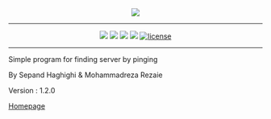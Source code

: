 <div align="center">
<img src="http://www.shaghighi.ir/pyIP/Files/logo.png"/>
<hr/>
<a href="https://codeclimate.com/github/sepandhaghighi/pyIP"><img src="https://codeclimate.com/github/sepandhaghighi/pyIP/badges/gpa.svg" /></a>
<h href="https://scrutinizer-ci.com/g/sepandhaghighi/pyIP/?branch=master"><img src="https://scrutinizer-ci.com/g/sepandhaghighi/pyIP/badges/quality-score.png?b=master"/></a>
<h href="https://scrutinizer-ci.com/g/sepandhaghighi/pyIP/?branch=master"><img src="https://scrutinizer-ci.com/g/sepandhaghighi/pyIP/badges/build.png?b=master"/></a>
<a href="https://www.codacy.com/app/sepand-haghighi/pyIP?utm_source=github.com&amp;utm_medium=referral&amp;utm_content=sepandhaghighi/pyIP&amp;utm_campaign=Badge_Grade"><img src="https://api.codacy.com/project/badge/Grade/bdfae53deb294974b2cd855264c3377a"/></a>
 <a href="https://github.com/sepandhaghighi/pyIP/blob/master/LICENSE" target="_blank"><img src="https://img.shields.io/github/license/mashape/apistatus.svg" alt="license"></a>
<hr/>
</div>

Simple program for finding server by pinging	
	
By Sepand Haghighi & Mohammadreza Rezaie		

Version : 1.2.0	
					
[Homepage](http://sepandhaghighi.github.io/pyIP/index.html)						

